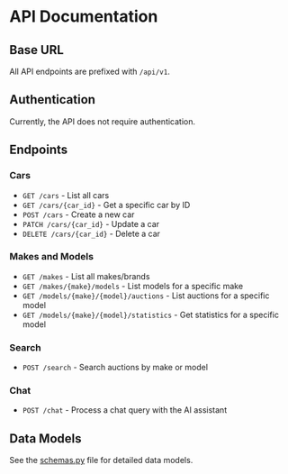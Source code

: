 # API Documentation

## Base URL

All API endpoints are prefixed with `/api/v1`.

## Authentication

Currently, the API does not require authentication.

## Endpoints

### Cars

- `GET /cars` - List all cars
- `GET /cars/{car_id}` - Get a specific car by ID
- `POST /cars` - Create a new car
- `PATCH /cars/{car_id}` - Update a car
- `DELETE /cars/{car_id}` - Delete a car

### Makes and Models

- `GET /makes` - List all makes/brands
- `GET /makes/{make}/models` - List models for a specific make
- `GET /models/{make}/{model}/auctions` - List auctions for a specific model
- `GET /models/{make}/{model}/statistics` - Get statistics for a specific model

### Search

- `POST /search` - Search auctions by make or model

### Chat

- `POST /chat` - Process a chat query with the AI assistant

## Data Models

See the [schemas.py](../../src/api/schemas.py) file for detailed data models.
